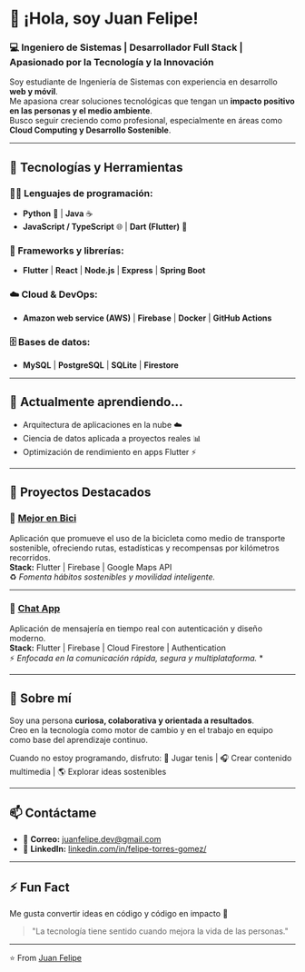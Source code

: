 # 👋 ¡Hola, soy Juan Felipe!  

### 💻 Ingeniero de Sistemas | Desarrollador Full Stack | Apasionado por la Tecnología y la Innovación  

Soy estudiante de Ingeniería de Sistemas con experiencia en desarrollo **web y móvil**.  
Me apasiona crear soluciones tecnológicas que tengan un **impacto positivo en las personas y el medio ambiente**.  
Busco seguir creciendo como profesional, especialmente en áreas como **Cloud Computing y Desarrollo Sostenible**.

---

## 🚀 Tecnologías y Herramientas

### 👨‍💻 Lenguajes de programación:
- **Python** 🐍 | **Java** ☕  
- **JavaScript / TypeScript** 🌐 | **Dart (Flutter)** 💙

### 🧩 Frameworks y librerías:
- **Flutter** | **React** | **Node.js** | **Express** | **Spring Boot**

### ☁️ Cloud & DevOps:
- **Amazon web service (AWS)** | **Firebase** | **Docker** | **GitHub Actions**

### 🗄️ Bases de datos:
- **MySQL** | **PostgreSQL** | **SQLite** | **Firestore**

---

## 🌱 Actualmente aprendiendo...
- Arquitectura de aplicaciones en la nube ☁️  
- Ciencia de datos aplicada a proyectos reales 📊  
- Optimización de rendimiento en apps Flutter ⚡  

---

## 🧩 Proyectos Destacados

### 🚴 [Mejor en Bici](https://github.com/torrfel/mejor_en_bici)
Aplicación que promueve el uso de la bicicleta como medio de transporte sostenible, ofreciendo rutas, estadísticas y recompensas por kilómetros recorridos.  
**Stack:** Flutter | Firebase | Google Maps API  
♻️ *Fomenta hábitos sostenibles y movilidad inteligente.*

---

### 💬 [Chat App](https://github.com/torrfel/chat_app)
Aplicación de mensajería en tiempo real con autenticación y diseño moderno.  
**Stack:** Flutter | Firebase | Cloud Firestore | Authentication  
⚡ *Enfocada en la comunicación rápida, segura y multiplataforma.*
*  

---

## 💬 Sobre mí
Soy una persona **curiosa, colaborativa y orientada a resultados**.  
Creo en la tecnología como motor de cambio y en el trabajo en equipo como base del aprendizaje continuo.  

Cuando no estoy programando, disfruto:
🎾 Jugar tenis | 🎧 Crear contenido multimedia | 🌎 Explorar ideas sostenibles

---

## 📫 Contáctame
- 📧 **Correo:** juanfelipe.dev@gmail.com  
- 💼 **LinkedIn:** [linkedin.com/in/felipe-torres-gomez/](https://www.linkedin.com/in/felipe-torres-gomez/)  

---

## ⚡ Fun Fact  
Me gusta convertir ideas en código y código en impacto 🌱  
> "La tecnología tiene sentido cuando mejora la vida de las personas."

---
⭐️ From [Juan Felipe](https://github.com/torrfel)

<!--
**torrfel/torrfel** is a ✨ _special_ ✨ repository because its `README.md` (this file) appears on your GitHub profile.

Here are some ideas to get you started:

- 🔭 I’m currently working on ...
- 🌱 I’m currently learning ...
- 👯 I’m looking to collaborate on ...
- 🤔 I’m looking for help with ...
- 💬 Ask me about ...
- 📫 How to reach me: ...
- 😄 Pronouns: ...
- ⚡ Fun fact: ...
-->
